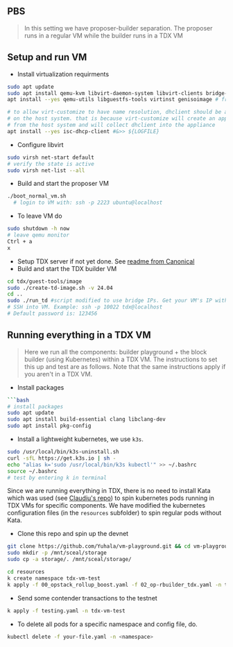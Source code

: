 ## PBS
> In this setting we have proposer-builder separation. The proposer runs in a regular VM while the builder runs in a TDX VM



## Setup and run VM
- Install virtualization requirments
```bash
sudo apt update
sudo apt install qemu-kvm libvirt-daemon-system libvirt-clients bridge-utils cloud-image-utils -y
apt install --yes qemu-utils libguestfs-tools virtinst genisoimage # from TDX script

# to allow virt-customize to have name resolution, dhclient should be available
# on the host system. that is because virt-customize will create an appliance (with supermin)
# from the host system and will collect dhclient into the appliance
apt install --yes isc-dhcp-client #&>> ${LOGFILE}
```
- Configure libvirt
```bash
sudo virsh net-start default
# verify the state is active
sudo virsh net-list --all
```

- Build and start the proposer VM
```bash
./boot_normal_vm.sh
  # login to VM with: ssh -p 2223 ubuntu@localhost
```
- To leave VM do 
```bash
sudo shutdown -h now
# leave qemu monitor
Ctrl + a
x
```

- Setup TDX server if not yet done. See [readme from Canonical](https://github.com/canonical/tdx/tree/3.3?tab=readme-ov-file#4-setup-host-os)
- Build and start the TDX builder VM
```bash
cd tdx/guest-tools/image
sudo ./create-td-image.sh -v 24.04
cd ..
sudo ./run_td #script modified to use bridge IPs. Get your VM's IP with ip neigh show dev virbr0
# SSH into VM. Example: ssh -p 10022 tdx@localhost 
# Default password is: 123456
```
## Running everything in a TDX VM
> Here we run all the components: builder playground + the block builder (using Kubernetes) within a TDX VM. The instructions to set this up and test are as follows. Note that the same instructions apply if you aren't in a TDX VM.

- Install packages
```bash
```bash
# install packages
sudo apt update
sudo apt install build-essential clang libclang-dev
sudo apt install pkg-config
```
- Install a lightweight kubernetes, we use `k3s`. 
```bash
sudo /usr/local/bin/k3s-uninstall.sh
curl -sfL https://get.k3s.io | sh -
echo "alias k='sudo /usr/local/bin/k3s kubectl'" >> ~/.bashrc
source ~/.bashrc
# test by entering k in terminal
```
Since we are running everything in TDX, there is no need to install Kata which was used (see [Claudiu's repo](https://github.com/cbarbieru/builder-playground-opstack-k8s)) to spin kubernetes pods running in TDX VMs for specific components. We have modified the kubernetes configuration files (in the `resources` subfolder) to spin regular pods without Kata.
- Clone this repo and spin up the devnet
```bash
git clone https://github.com/Yuhala/vm-playground.git && cd vm-playground/pbs-tdx
sudo mkdir -p /mnt/sceal/storage 
sudo cp -a storage/. /mnt/sceal/storage/

cd resources
k create namespace tdx-vm-test
k apply -f 00_opstack_rollup_boost.yaml -f 02_op-rbuilder_tdx.yaml -n tdx-vm-test
```
- Send some contender transactions to the testnet
```bash
k apply -f testing.yaml -n tdx-vm-test
```
- To delete all pods for a specific namespace and config file, do.
```bash
kubectl delete -f your-file.yaml -n <namespace>
```
